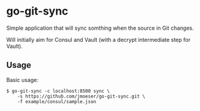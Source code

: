 go-git-sync
===========

Simple application that will sync somthing when the source in Git changes.

Will initially aim for Consul and Vault (with a decrypt intermediate step for Vault).

## Usage

Basic usage:

```
$ go-git-sync -c localhost:8500 sync \
    -s https://github.com/jmoeser/go-git-sync.git \
    -f example/consul/sample.json
```
